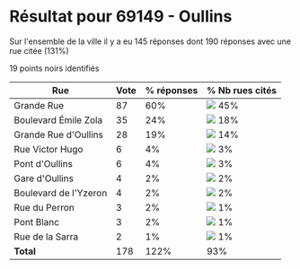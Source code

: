 # Résultat pour 69149 - Oullins

Sur l'ensemble de la ville il y a eu 145 réponses dont 190 réponses avec une rue citée (131%)

19 points noirs identifiés

| Rue | Vote | % réponses | % Nb rues cités|
|-----|------|------------|----------------|
| Grande Rue | 87 | 60% | <img src="../../img/bar_45.gif" />&nbsp;45%|
| Boulevard Émile Zola | 35 | 24% | <img src="../../img/bar_18.gif" />&nbsp;18%|
| Grande Rue d'Oullins | 28 | 19% | <img src="../../img/bar_14.gif" />&nbsp;14%|
| Rue Victor Hugo | 6 | 4% | <img src="../../img/bar_3.gif" />&nbsp;3%|
| Pont d'Oullins | 6 | 4% | <img src="../../img/bar_3.gif" />&nbsp;3%|
| Gare d'Oullins | 4 | 2% | <img src="../../img/bar_2.gif" />&nbsp;2%|
| Boulevard de l'Yzeron | 4 | 2% | <img src="../../img/bar_2.gif" />&nbsp;2%|
| Rue du Perron | 3 | 2% | <img src="../../img/bar_1.gif" />&nbsp;1%|
| Pont Blanc | 3 | 2% | <img src="../../img/bar_1.gif" />&nbsp;1%|
| Rue de la Sarra | 2 | 1% | <img src="../../img/bar_1.gif" />&nbsp;1%|
| **Total** | 178 | 122% | 93%|
